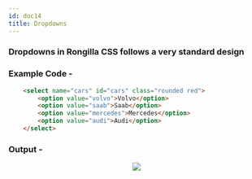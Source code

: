 ```yaml
---
id: doc14
title: Dropdowns
---
```

### Dropdowns in Rongilla CSS follows a very standard design 


### Example Code - 
```html
    <select name="cars" id="cars" class="rounded red">
        <option value="volvo">Volvo</option>
        <option value="saab">Saab</option>
        <option value="mercedes">Mercedes</option>
        <option value="audi">Audi</option>
    </select>
```

### Output - 
<p align="center"><img src="https://i.imgur.com/1ElIhRA.png" height="auto"/></p>